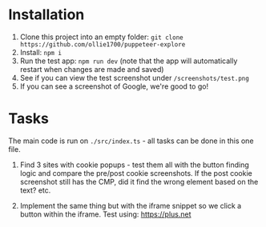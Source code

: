 # Installation

1. Clone this project into an empty folder: `git clone https://github.com/ollie1700/puppeteer-explore`
2. Install: `npm i`
3. Run the test app: `npm run dev` (note that the app will automatically restart when changes are made and saved)
4. See if you can view the test screenshot under `/screenshots/test.png`
5. If you can see a screenshot of Google, we're good to go!

# Tasks

The main code is run on `./src/index.ts` - all tasks can be done in this one file.

1. Find 3 sites with cookie popups - test them all with the button finding logic and compare the pre/post cookie screenshots. If the post cookie screenshot still has the CMP, did it find the wrong element based on the text? etc.

2. Implement the same thing but with the iframe snippet so we click a button within the iframe. Test using: https://plus.net
